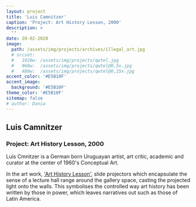 ```yaml
---
layout: project
title: 'Luis Camnitzer'
caption: 'Project: Art History Lesson, 2000'
description: >
  ''
date: 20-02-2020
image: 
  path: /assets/img/projects/archives/illegal_art.jpg
  # srcset: 
  #   1920w: /assets/img/projects/qwtel.jpg
  #   960w:  /assets/img/projects/qwtel@0,5x.jpg
  #   480w:  /assets/img/projects/qwtel@0,25x.jpg
accent_color: '#E5B10F'
accent_image:
  background: '#E5B10F'
theme_color: '#E5B10F'
sitemap: false
# author: Dania
---
```

## Luis Camnitzer

### Project: Art History Lesson, 2000

Luis Cmnitzer is a German born Uruguayan artist, art critic, academic and curator at the center of 1960's Conceptual Art.

In the art work, ['Art History Lesson'](https://www.guggenheim.org/artwork/33084), slide projectors which encapsulate the sense of a lecture hall range around the gallery space, casting the projected light onto the walls. This symbolises the controlled way art history has been written by those in power, which leaves narratives out such as those of Latin America.
